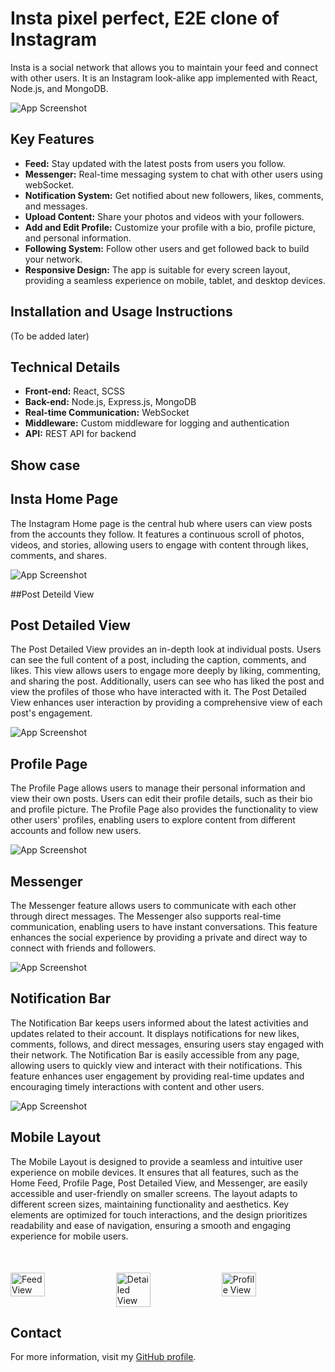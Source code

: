 
# Insta pixel perfect, E2E clone of Instagram

Insta is a social network that allows you to maintain your feed and connect with other users. It is an Instagram look-alike app implemented with React, Node.js, and MongoDB.

![App Screenshot](public/img/readme/explore-view.png)

## Key Features

- **Feed:** Stay updated with the latest posts from users you follow.
- **Messenger:** Real-time messaging system to chat with other users using webSocket.
- **Notification System:** Get notified about new followers, likes, comments, and messages.
- **Upload Content:** Share your photos and videos with your followers.
- **Add and Edit Profile:** Customize your profile with a bio, profile picture, and personal information.
- **Following System:** Follow other users and get followed back to build your network.
- **Responsive Design:** The app is suitable for every screen layout, providing a seamless experience on mobile, tablet, and desktop devices.

## Installation and Usage Instructions

(To be added later)

## Technical Details

- **Front-end:** React, SCSS
- **Back-end:** Node.js, Express.js, MongoDB
- **Real-time Communication:** WebSocket
- **Middleware:** Custom middleware for logging and authentication
- **API:** REST API for backend

## Show case

## Insta Home Page

The Instagram Home page is the central hub where users can view posts from the accounts they follow. It features a continuous scroll of photos, videos, and stories, allowing users to engage with content through likes, comments, and shares.

![App Screenshot](public/img/readme/feed-view.png)

##Post Deteild View

## Post Detailed View

The Post Detailed View provides an in-depth look at individual posts. Users can see the full content of a post, including the caption, comments, and likes. This view allows users to engage more deeply by liking, commenting, and sharing the post. Additionally, users can see who has liked the post and view the profiles of those who have interacted with it. The Post Detailed View enhances user interaction by providing a comprehensive view of each post's engagement.

![App Screenshot](public/img/readme/d-view.png)

## Profile Page

The Profile Page allows users to manage their personal information and view their own posts. Users can edit their profile details, such as their bio and profile picture.  The Profile Page also provides the functionality to view other users' profiles, enabling users to explore content from different accounts and follow new users.

![App Screenshot](public/img/readme/profile-view.png)

## Messenger

The Messenger feature allows users to communicate with each other through direct messages. The Messenger also supports real-time communication, enabling users to have instant conversations.  This feature enhances the social experience by providing a private and direct way to connect with friends and followers.

![App Screenshot](public/img/readme/messenger.png)

## Notification Bar

The Notification Bar keeps users informed about the latest activities and updates related to their account. It displays notifications for new likes, comments, follows, and direct messages, ensuring users stay engaged with their network. The Notification Bar is easily accessible from any page, allowing users to quickly view and interact with their notifications. This feature enhances user engagement by providing real-time updates and encouraging timely interactions with content and other users.

![App Screenshot](public/img/readme/notification-bar.png)

## Mobile Layout

The Mobile Layout is designed to provide a seamless and intuitive user experience on mobile devices. It ensures that all features, such as the Home Feed, Profile Page, Post Detailed View, and Messenger, are easily accessible and user-friendly on smaller screens. The layout adapts to different screen sizes, maintaining functionality and aesthetics. Key elements are optimized for touch interactions, and the design prioritizes readability and ease of navigation, ensuring a smooth and engaging experience for mobile users.

<div style="display: flex;
 justify-content: space-between;
 margin-top: 50px;">
  <img src="public/img/readme/m-layout1.png" alt="Feed View" style="width: 33%;">
  <img src="public/img/readme/m-layout2.png" alt="Detailed View" style="width: 33%;">
  <img src="public/img/readme/m-layout3.png" alt="Profile View" style="width: 33%;">
</div>

## Contact

For more information, visit my [GitHub profile](https://github.com/RomanPu).
